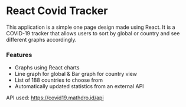# React Covid Tracker

This application is a simple one page design made using React. It is a COVID-19 tracker that allows users to sort by global or country and see different graphs accordingly.

### Features
- Graphs using React charts
- Line graph for global & Bar graph for country view
- List of 188 countries to choose from
- Automatically updated statistics from an external API


API used: https://covid19.mathdro.id/api
